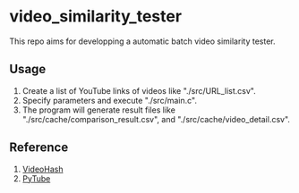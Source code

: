 # video_similarity_tester

This repo aims for developping a automatic batch video similarity tester.

## Usage

1. Create a list of YouTube links of videos like "./src/URL_list.csv".
2. Specify parameters and execute "./src/main.c".
3. The program will generate result files like "./src/cache/comparison_result.csv", and "./src/cache/video_detail.csv".

## Reference

1. [VideoHash](https://github.com/akamhy/videohash)
2. [PyTube](https://www.the-analytics.club/download-youtube-videos-in-python/)